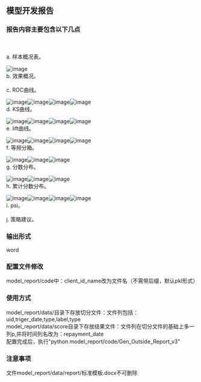 ## 模型开发报告

### 报告内容主要包含以下几点<br>
<br>
<br>
a. 样本概况表。<br>

![image](/images/按月份统计的客户分布.png)
<br>
b. 效果概况。<br>
<br>
c. ROC曲线。<br>

![image](/images/train%20ROC.png)![image](/images/test%20ROC.png)![image](/images/oot%20ROC.png)![image](/images/all%20ROC.png)
<br>
d. KS曲线。<br>

![image](/images/train%20KS.png)![image](/images/test%20KS.png)![image](/images/oot%20KS.png)![image](/images/all_KS.png)
<br>
e. lift曲线。<br>

![image](/images/train%20Lift.png)![image](/images/test%20Lift.png)![image](/images/oot%20Lift.png)![image](/images/all_Lift.png)
<br>
f. 等频分箱。<br>

![image](/images/train分箱统计.png)![image](/images/test分箱统计.png)![image](/images/oot分箱统计.png)
<br>
g. 分数分布。<br>

![image](/images/train等宽分布.png)![image](/images/test等宽分布.png)![image](/images/oot等宽分布.png)
<br>
h. 累计分数分布。<br>

![image](/images/test向上累积统计.png)![image](/images/test尾部向上累积统计.png)![image](/images/test向下累积统计.png)![image](/images/test尾部向下累积统计.png)
<br>
i. psi。<br>
<br>
j. 策略建议。<br>

### 输出形式<br>
word <br>
### 配置文件修改<br>
model_report/code中：client_id_name改为文件名（不需带后缀，默认pkl形式）
### 使用方式<br>
model_report/data/目录下存放切分文件：文件列包括：uid,triger_date,type,label,type<br>
model_report/data/score目录下存放结果文件：文件列在切分文件的基础上多一列p,并将时间列名改为：repayment_date<br>
配置完成后，执行"python model_report/code/Gen_Outside_Report_v3"<br>
### 注意事项<br>
文件model_report/data/report/标准模板.docx不可删除<br>
